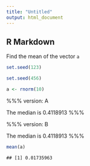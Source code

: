 ```yaml
---
title: "Untitled"
output: html_document
---
```




## R Markdown

Find the mean of the vector `a`


```r
set.seed(123)
```


```r
set.seed(456)
```


```r
a <- rnorm(10)
```

%%%
version: A

The median is 0.4118913
%%%

%%%
version: B

The median is 0.4118913
%%%




```r
mean(a)
```

```
## [1] 0.01735963
```

